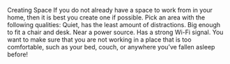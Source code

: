 Creating Space
If you do not already have a space to work from in your home, then it is best you create one if possible. 
Pick an area with the following qualities:
Quiet, has the least amount of distractions.
Big enough to fit a chair and desk.
Near a power source.
Has a strong Wi-Fi signal.
You want to make sure that you are not working in a place that is too comfortable, such as your bed, couch, or anywhere you’ve fallen asleep before!